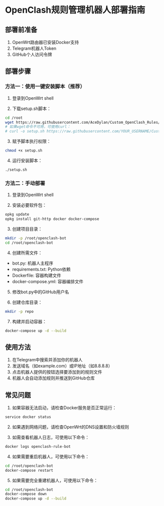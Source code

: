 # OpenClash规则管理机器人部署指南

## 部署前准备

1. OpenWrt路由器已安装Docker支持
2. Telegram机器人Token
3. GitHub个人访问令牌

## 部署步骤

### 方法一：使用一键安装脚本（推荐）

1. 登录到OpenWrt shell

2. 下载setup.sh脚本：
```bash
cd /root
wget https://raw.githubusercontent.com/AceDylan/Custom_OpenClash_Rules/main/openclash-rule-bot/setup.sh
# 如果wget命令不可用，可使用curl：
# curl -o setup.sh https://raw.githubusercontent.com/YOUR_USERNAME/Custom_OpenClash_Rules/main/openclash-rule-bot/setup.sh
```

3. 赋予脚本执行权限：
```bash
chmod +x setup.sh
```

4. 运行安装脚本：
```bash
./setup.sh
```

### 方法二：手动部署

1. 登录到OpenWrt shell

2. 安装必要软件包：
```bash
opkg update
opkg install git-http docker docker-compose
```

3. 创建项目目录：
```bash
mkdir -p /root/openclash-bot
cd /root/openclash-bot
```

4. 创建所需文件：

- bot.py: 机器人主程序
- requirements.txt: Python依赖
- Dockerfile: 容器构建文件
- docker-compose.yml: 容器编排文件

5. 修改bot.py中的GitHub用户名

6. 创建仓库目录：
```bash
mkdir -p repo
```

7. 构建并启动容器：
```bash
docker-compose up -d --build
```

## 使用方法

1. 在Telegram中搜索并添加你的机器人
2. 发送域名（如example.com）或IP地址（如8.8.8.8）
3. 点击机器人提供的按钮选择要添加到的规则文件
4. 机器人会自动添加规则并推送到GitHub仓库

## 常见问题

1. 如果容器无法启动，请检查Docker服务是否正常运行：
```bash
service docker status
```

2. 如果遇到网络问题，请检查OpenWrt的DNS设置和防火墙规则

3. 如需查看机器人日志，可使用以下命令：
```bash
docker logs openclash-rule-bot
```

4. 如果需要重启机器人，可使用以下命令：
```bash
cd /root/openclash-bot
docker-compose restart
```

5. 如果需要完全重建机器人，可使用以下命令：
```bash
cd /root/openclash-bot
docker-compose down
docker-compose up -d --build
``` 